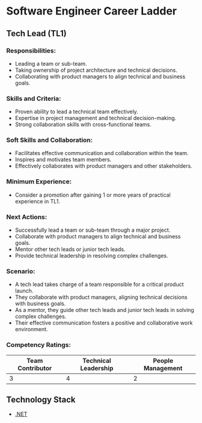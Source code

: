 # Software Engineer Career Ladder

## Tech Lead (TL1)

### Responsibilities:
- Leading a team or sub-team.
- Taking ownership of project architecture and technical decisions.
- Collaborating with product managers to align technical and business goals.

### Skills and Criteria:
- Proven ability to lead a technical team effectively.
- Expertise in project management and technical decision-making.
- Strong collaboration skills with cross-functional teams.

### Soft Skills and Collaboration:
- Facilitates effective communication and collaboration within the team.
- Inspires and motivates team members.
- Effectively collaborates with product managers and other stakeholders.

### Minimum Experience:
- Consider a promotion after gaining 1 or more years of practical experience in TL1.

### Next Actions:
- Successfully lead a team or sub-team through a major project.
- Collaborate with product managers to align technical and business goals.
- Mentor other tech leads or junior tech leads.
- Provide technical leadership in resolving complex challenges.

### Scenario:
- A tech lead takes charge of a team responsible for a critical product launch.
- They collaborate with product managers, aligning technical decisions with business goals.
- As a mentor, they guide other tech leads and junior tech leads in solving complex challenges.
- Their effective communication fosters a positive and collaborative work environment.

### Competency Ratings:
| Team Contributor | Technical Leadership | People Management |
| ---------------- | -------------------- | ----------------- |
|         3        |          4           |         2         |

## Technology Stack
- [.NET](Technology%20Stack/.Net/Level%206.md)
